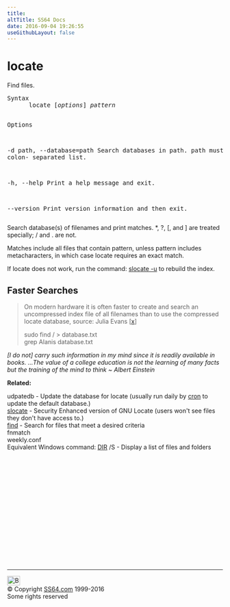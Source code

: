 ```yaml
---
title:
altTitle: SS64 Docs
date: 2016-09-04 19:26:55
useGithubLayout: false
---
```

<!-- #BeginLibraryItem "/Library/head_bash.lbi" --><!-- #EndLibraryItem --><h1>locate</h1> 
<p>Find files. </p>
<pre>Syntax
      locate [<i>options</i>]<i> pattern</i>

Options

   -d path, --database=path
                Search databases in path.
                path must be a colon- separated list.

   -h, --help   Print a help message and exit.

   --version    Print version information and then exit.</pre>
<p>Search database(s) of filenames and print matches. *, ?, [, and ] are treated specially; / and . are not. </p>
<p>Matches include all files that contain pattern, unless pattern includes metacharacters, in which case locate requires an exact match.</p>
<p>If locate does not work, run the command: <a href="slocate.html">slocate -u</a> to rebuild the index.</p>
<h2>Faster Searches</h2>
<blockquote>
<p>On modern hardware it is often faster to create and search an uncompressed index file of all filenames than to use the compressed locate database, source: Julia Evans [<a href="http://jvns.ca/blog/2015/03/05/how-the-locate-command-works-and-lets-rewrite-it-in-one-minute/">x</a>]</p>
<p class="code">sudo find / &gt; database.txt<br>
grep Alanis database.txt</p>
</blockquote>
<p class="quote"><i>[I do not] carry such information in my mind since it is readily available in books. ...The value of a college education is not the learning of many facts but the training of the mind to think ~ Albert Einstein</i></p>
<p><b>Related:</b></p>
<p>udpatedb - Update the database for locate (usually run daily by <a href="cron.html">cron</a> to update the default database.)<br>
<a href="slocate.html">slocate</a> - Security Enhanced version of GNU Locate (users won't see files they don't have access to.)<br>
<a href="find.html"> find</a> - Search for files that meet a desired criteria<br>
fnmatch<br>
weekly.conf<br>
Equivalent Windows command: <a href="dir.html">DIR</a> /S - Display a list of files and folders</p><!-- #BeginLibraryItem "/Library/foot_bash.lbi" --><p>
<!-- bash300 -->
<ins class="adsbygoogle" style="display:inline-block;width:300px;height:250px" data-ad-client="ca-pub-6140977852749469" data-ad-slot="4615356305"></ins>
<script>
(adsbygoogle = window.adsbygoogle || []).push({});
</script></p>
<hr>
<div id="bl" class="footer"><a href="locate.html#"><img src="../images/top.png" width="30" height="22" alt="Back to the Top"></a></div>
<div id="br" class="footer, tagline">© Copyright <a href="../index.html">SS64.com</a> 1999-2016<br>
Some rights reserved</div><!-- #EndLibraryItem -->

